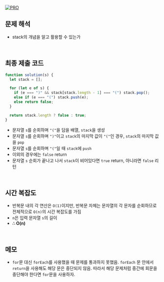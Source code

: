 [![PRO]][Link]

## 문제 해석

- stack의 개념을 알고 활용할 수 있는가

<br/>

## 최종 제출 코드

```javascript
function solution(s) {
  let stack = [];

  for (let e of s) {
    if (e === ")" && stack[stack.length - 1] === "(") stack.pop();
    else if (e === "(") stack.push(e);
    else return false;
  }

  return stack.length ? false : true;
}
```

- 문자열 `s`를 순회하며 `"("`을 담을 배열, `stack`을 생성
- 문자열 `s`를 순회하며 `")"`이고 `stack`의 마지막 값이 `"("`인 경우, `stack`의 마지막 값을 `pop`
- 문자열 `s`를 순회하며 `"("`일 때 `stack`에 `push`
- 이외의 경우에는 `false` return
- 문자열 `s` 순회가 끝나고 나서 `stack`이 비어있다면 `true` return, 아니라면 `false` 리턴

<br/>

## 시간 복잡도

- 반복문 내의 각 연산은 `O(1)`이지만, 반복문 자체는 문자열의 각 문자를 순회하므로 전체적으로 `O(n)`의 시간 복잡도를 가짐
- `n`은 입력 문자열 `s`의 길이
- **∴ O(n)**

<br/>

## 메모

- `for`문 대신 `forEach`를 사용했을 때 문제를 통과하지 못했음. `forEach` 문 안에서 `return`을 사용해도 해당 문은 중단되지 않음. 따라서 해당 문제처럼 중간에 회문을 중단해야 한다면 `for`문을 사용하자.

<!---------------------------------------------------------------------------->

[PRO]: https://github.com/GoSSaChin/algorithm-js/assets/107768516/67c43b52-bc3f-4571-a249-5519021afbb0
[Link]: https://school.programmers.co.kr/learn/courses/30/lessons/12909
